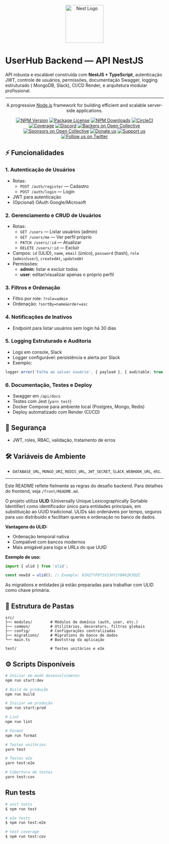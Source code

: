<p align="center">
  <a href="http://nestjs.com/" target="blank"><img src="https://nestjs.com/img/logo-small.svg" width="120" alt="Nest Logo" /></a>
</p>

# UserHub Backend — API NestJS

API robusta e escalável construída com **NestJS + TypeScript**, autenticação JWT, controle de usuários, permissões, documentação Swagger, logging estruturado ( MongoDB, Slack), CI/CD Render, e arquitetura modular profissional.

---


[circleci-image]: https://img.shields.io/circleci/build/github/nestjs/nest/master?token=abc123def456
[circleci-url]: https://circleci.com/gh/nestjs/nest

  <p align="center">A progressive <a href="http://nodejs.org" target="_blank">Node.js</a> framework for building efficient and scalable server-side applications.</p>
    <p align="center">
<a href="https://www.npmjs.com/~nestjscore" target="_blank"><img src="https://img.shields.io/npm/v/@nestjs/core.svg" alt="NPM Version" /></a>
<a href="https://www.npmjs.com/~nestjscore" target="_blank"><img src="https://img.shields.io/npm/l/@nestjs/core.svg" alt="Package License" /></a>
<a href="https://www.npmjs.com/~nestjscore" target="_blank"><img src="https://img.shields.io/npm/dm/@nestjs/common.svg" alt="NPM Downloads" /></a>
<a href="https://circleci.com/gh/nestjs/nest" target="_blank"><img src="https://img.shields.io/circleci/build/github/nestjs/nest/master" alt="CircleCI" /></a>
<a href="https://coveralls.io/github/nestjs/nest?branch=master" target="_blank"><img src="https://coveralls.io/repos/github/nestjs/nest/badge.svg?branch=master#9" alt="Coverage" /></a>
<a href="https://discord.gg/G7Qnnhy" target="_blank"><img src="https://img.shields.io/badge/discord-online-brightgreen.svg" alt="Discord"/></a>
<a href="https://opencollective.com/nest#backer" target="_blank"><img src="https://opencollective.com/nest/backers/badge.svg" alt="Backers on Open Collective" /></a>
<a href="https://opencollective.com/nest#sponsor" target="_blank"><img src="https://opencollective.com/nest/sponsors/badge.svg" alt="Sponsors on Open Collective" /></a>
  <a href="https://paypal.me/kamilmysliwiec" target="_blank"><img src="https://img.shields.io/badge/Donate-PayPal-ff3f59.svg" alt="Donate us"/></a>
    <a href="https://opencollective.com/nest#sponsor"  target="_blank"><img src="https://img.shields.io/badge/Support%20us-Open%20Collective-41B883.svg" alt="Support us"></a>
  <a href="https://twitter.com/nestframework" target="_blank"><img src="https://img.shields.io/twitter/follow/nestframework.svg?style=social&label=Follow" alt="Follow us on Twitter"></a>
</p>
  <!--[![Backers on Open Collective](https://opencollective.com/nest/backers/badge.svg)](https://opencollective.com/nest#backer)
  [![Sponsors on Open Collective](https://opencollective.com/nest/sponsors/badge.svg)](https://opencollective.com/nest#sponsor)-->

## ⚡ Funcionalidades 

### 1. Autenticação de Usuários
- Rotas:
  - `POST /auth/register` — Cadastro
  - `POST /auth/login` — Login
- JWT para autenticação
- (Opcional) OAuth Google/Microsoft

### 2. Gerenciamento e CRUD de Usuários
- Rotas:
  - `GET /users` — Listar usuários (admin)
  - `GET /users/me` — Ver perfil próprio
  - `PATCH /users/:id` — Atualizar
  - `DELETE /users/:id` — Excluir
- Campos: `id` (ULID), `name`, `email` (único), `password` (hash), `role` (`admin`/`user`), `createdAt`, `updatedAt`
- Permissões:
  - **admin**: listar e excluir todos
  - **user**: editar/visualizar apenas o próprio perfil

### 3. Filtros e Ordenação
- Filtro por role: `?role=admin`
- Ordenação: `?sortBy=name&order=asc`

### 4. Notificações de Inativos
- Endpoint para listar usuários sem login há 30 dias

### 5. Logging Estruturado e Auditoria
- Logs em console,  Slack
- Logger configurável: persistência e alerta por Slack
- Exemplo:
```typescript
logger.error('Falha ao salvar usuário', { payload }, { auditable: true, slack: true, userId });
```

### 6. Documentação, Testes e Deploy
- Swagger em `/api/docs`
- Testes com Jest (`yarn test`)
- Docker Compose para ambiente local (Postgres, Mongo, Redis)
- Deploy automatizado com Render (CI/CD)

## 🔐 Segurança
- JWT, roles, RBAC, validação, tratamento de erros

## 🛠️ Variáveis de Ambiente
- `DATABASE_URL`, `MONGO_URI`, `REDIS_URL`, `JWT_SECRET`, `SLACK_WEBHOOK_URL`, etc.

---

Este README reflete fielmente as regras do desafio backend. Para detalhes do frontend, veja `/front/README.md`.

O projeto utiliza **ULID** (Universally Unique Lexicographically Sortable Identifier) como identificador único para entidades principais, em substituição ao UUID tradicional. ULIDs são ordenáveis por tempo, seguros para uso distribuído e facilitam queries e ordenação no banco de dados.

**Vantagens do ULID:**
- Ordenação temporal nativa
- Compatível com bancos modernos
- Mais amigável para logs e URLs do que UUID

**Exemplo de uso:**
```typescript
import { ulid } from 'ulid';

const newId = ulid(); // Exemplo: 01HZ7YF8T1X3J6Y2YB4K2K3QZC
```

As migrations e entidades já estão preparadas para trabalhar com ULID como chave primária.


## 📁 Estrutura de Pastas

```
src/
├── modules/        # Módulos de domínio (auth, user, etc.)
├── common/         # Utilitários, decorators, filtros globais
├── config/         # Configurações centralizadas
├── migrations/     # Migrations do banco de dados
└── main.ts         # Bootstrap da aplicação

test/               # Testes unitários e e2e
```


## ⚙️ Scripts Disponíveis

```bash
# Iniciar em modo desenvolvimento
npm run start:dev

# Build de produção
npm run build

# Iniciar em produção
npm run start:prod

# Lint
npm run lint

# Format
npm run format

# Testes unitários
yarn test

# Testes e2e
yarn test:e2e

# Cobertura de testes
yarn test:cov
```


## Run tests

```bash
# unit tests
$ npm run test

# e2e tests
$ npm run test:e2e

# test coverage
$ npm run test:cov
```

